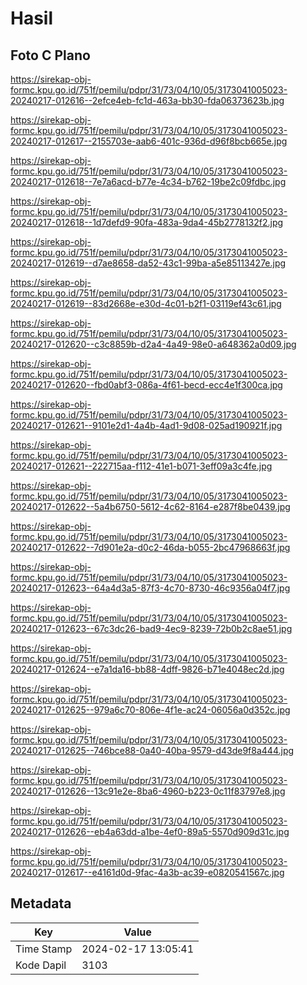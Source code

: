 # Hasil

## Foto C Plano

https://sirekap-obj-formc.kpu.go.id/751f/pemilu/pdpr/31/73/04/10/05/3173041005023-20240217-012616--2efce4eb-fc1d-463a-bb30-fda06373623b.jpg

https://sirekap-obj-formc.kpu.go.id/751f/pemilu/pdpr/31/73/04/10/05/3173041005023-20240217-012617--2155703e-aab6-401c-936d-d96f8bcb665e.jpg

https://sirekap-obj-formc.kpu.go.id/751f/pemilu/pdpr/31/73/04/10/05/3173041005023-20240217-012618--7e7a6acd-b77e-4c34-b762-19be2c09fdbc.jpg

https://sirekap-obj-formc.kpu.go.id/751f/pemilu/pdpr/31/73/04/10/05/3173041005023-20240217-012618--1d7defd9-90fa-483a-9da4-45b2778132f2.jpg

https://sirekap-obj-formc.kpu.go.id/751f/pemilu/pdpr/31/73/04/10/05/3173041005023-20240217-012619--d7ae8658-da52-43c1-99ba-a5e85113427e.jpg

https://sirekap-obj-formc.kpu.go.id/751f/pemilu/pdpr/31/73/04/10/05/3173041005023-20240217-012619--83d2668e-e30d-4c01-b2f1-03119ef43c61.jpg

https://sirekap-obj-formc.kpu.go.id/751f/pemilu/pdpr/31/73/04/10/05/3173041005023-20240217-012620--c3c8859b-d2a4-4a49-98e0-a648362a0d09.jpg

https://sirekap-obj-formc.kpu.go.id/751f/pemilu/pdpr/31/73/04/10/05/3173041005023-20240217-012620--fbd0abf3-086a-4f61-becd-ecc4e1f300ca.jpg

https://sirekap-obj-formc.kpu.go.id/751f/pemilu/pdpr/31/73/04/10/05/3173041005023-20240217-012621--9101e2d1-4a4b-4ad1-9d08-025ad190921f.jpg

https://sirekap-obj-formc.kpu.go.id/751f/pemilu/pdpr/31/73/04/10/05/3173041005023-20240217-012621--222715aa-f112-41e1-b071-3eff09a3c4fe.jpg

https://sirekap-obj-formc.kpu.go.id/751f/pemilu/pdpr/31/73/04/10/05/3173041005023-20240217-012622--5a4b6750-5612-4c62-8164-e287f8be0439.jpg

https://sirekap-obj-formc.kpu.go.id/751f/pemilu/pdpr/31/73/04/10/05/3173041005023-20240217-012622--7d901e2a-d0c2-46da-b055-2bc47968663f.jpg

https://sirekap-obj-formc.kpu.go.id/751f/pemilu/pdpr/31/73/04/10/05/3173041005023-20240217-012623--64a4d3a5-87f3-4c70-8730-46c9356a04f7.jpg

https://sirekap-obj-formc.kpu.go.id/751f/pemilu/pdpr/31/73/04/10/05/3173041005023-20240217-012623--67c3dc26-bad9-4ec9-8239-72b0b2c8ae51.jpg

https://sirekap-obj-formc.kpu.go.id/751f/pemilu/pdpr/31/73/04/10/05/3173041005023-20240217-012624--e7a1da16-bb88-4dff-9826-b71e4048ec2d.jpg

https://sirekap-obj-formc.kpu.go.id/751f/pemilu/pdpr/31/73/04/10/05/3173041005023-20240217-012625--979a6c70-806e-4f1e-ac24-06056a0d352c.jpg

https://sirekap-obj-formc.kpu.go.id/751f/pemilu/pdpr/31/73/04/10/05/3173041005023-20240217-012625--746bce88-0a40-40ba-9579-d43de9f8a444.jpg

https://sirekap-obj-formc.kpu.go.id/751f/pemilu/pdpr/31/73/04/10/05/3173041005023-20240217-012626--13c91e2e-8ba6-4960-b223-0c11f83797e8.jpg

https://sirekap-obj-formc.kpu.go.id/751f/pemilu/pdpr/31/73/04/10/05/3173041005023-20240217-012626--eb4a63dd-a1be-4ef0-89a5-5570d909d31c.jpg

https://sirekap-obj-formc.kpu.go.id/751f/pemilu/pdpr/31/73/04/10/05/3173041005023-20240217-012617--e4161d0d-9fac-4a3b-ac39-e0820541567c.jpg


## Metadata

| Key        | Value               |
| ---------- | ------------------- |
| Time Stamp | 2024-02-17 13:05:41 |
| Kode Dapil | 3103                |



